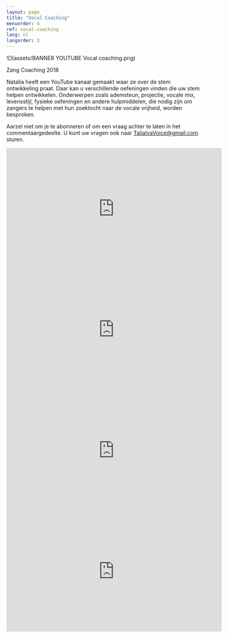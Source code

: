```yaml
---
layout: page
title: "Vocal Coaching"
menuorder: 4
ref: vocal-coaching
lang: nl
langorder: 3
---
```


![](assets/BANNER YOUTUBE Vocal coaching.png)

Zang Coaching 2018

Natalia heeft een YouTube kanaal gemaakt waar ze over de stem ontwikkeling praat. Daar kan u verschillende oefeningen vinden die uw stem helpen ontwikkelen. Onderwerpen zoals ademsteun, projectie, vocale mix, levensstijl, fysieke oefeningen en andere hulpmiddelen, die nodig zijn om zangers te helpen met hun zoektocht naar de vocale vrijheid, worden besproken.

Aarzel niet om je te abonneren of om een vraag achter te laten in het commentaargedeelte. U kunt uw vragen ook naar TaliaIvaVoice@gmail.com sturen. 

<iframe width="560" height="315" src="https://www.youtube.com/embed/MKi71AN3mgg" frameborder="0" allow="autoplay; encrypted-media" allowfullscreen></iframe>

<iframe width="560" height="315" src="https://www.youtube.com/embed/bNK8kpnJadM" frameborder="0" allow="autoplay; encrypted-media" allowfullscreen></iframe>

<iframe width="560" height="315" src="https://www.youtube.com/embed/GO_vvl4sVm4" frameborder="0" allow="autoplay; encrypted-media" allowfullscreen></iframe>

<iframe width="560" height="315" src="https://www.youtube.com/embed/yMqwdPOirCc" frameborder="0" allow="autoplay; encrypted-media" allowfullscreen></iframe>
